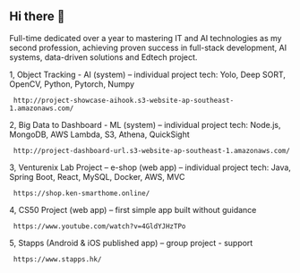 ## Hi there 👋

Full-time dedicated over a year to mastering IT and AI technologies as my second profession, achieving proven success in full-stack development, AI systems, data-driven solutions and Edtech project. 


1, Object Tracking - AI (system) – individual project 
     tech: Yolo, Deep SORT, OpenCV, Python, Pytorch, Numpy
     
     http://project-showcase-aihook.s3-website-ap-southeast-1.amazonaws.com/

2, Big Data to Dashboard - ML (system) – individual project 
     tech: Node.js, MongoDB, AWS Lambda, S3, Athena, QuickSight
     
     http://project-dashboard-url.s3-website-ap-southeast-1.amazonaws.com/

3, Venturenix Lab Project – e-shop (web app) – individual project 
     tech: Java, Spring Boot, React, MySQL, Docker, AWS, MVC    
     
     https://shop.ken-smarthome.online/
    
4, CS50 Project (web app) – first simple app built without guidance
     
     https://www.youtube.com/watch?v=4GldYJHzTPo

5, Stapps (Android & iOS published app) – group project - support
     
     https://www.stapps.hk/


<!--
**KkwwwkK/KkwwwkK** is a ✨ _special_ ✨ repository because its `README.md` (this file) appears on your GitHub profile.

Here are some ideas to get you started:

- 🔭 I’m currently working on ...
- 🌱 I’m currently learning ...
- 👯 I’m looking to collaborate on ...
- 🤔 I’m looking for help with ...
- 💬 Ask me about ...
- 📫 How to reach me: ...
- 😄 Pronouns: ...
- ⚡ Fun fact: ...
-->
